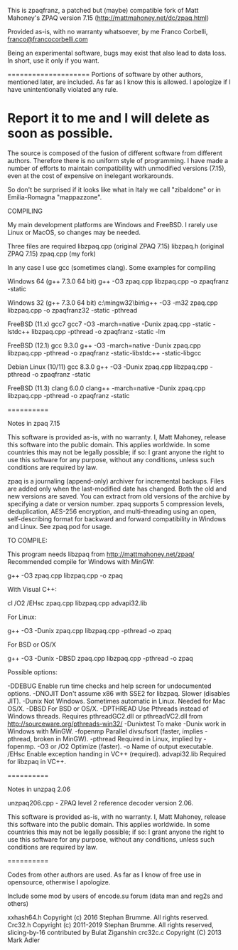 This is zpaqfranz, a patched  but (maybe) compatible fork of 
Matt Mahoney's ZPAQ version 7.15 
(http://mattmahoney.net/dc/zpaq.html)

Provided as-is, with no warranty whatsoever, by me
Franco Corbelli, franco@francocorbelli.com

Being an experimental software, bugs may exist that also lead to data loss.
In short, use it only if you want.

====================
Portions of software by other authors, mentioned later, are included.
As far as I know this is allowed.
I apologize if I have unintentionally violated any rule.

Report it to me and I will delete as soon as possible.
===================

The source is composed of the fusion of different software from different authors. 
Therefore there is no uniform style of programming.
I have made a number of efforts to maintain compatibility 
with unmodified versions (7.15), 
even at the cost of expensive on inelegant workarounds.

So don't be surprised if it looks like what in Italy we call 
"zibaldone" or in Emilia-Romagna "mappazzone".

COMPILING

My main development platforms are Windows and FreeBSD.
I rarely use Linux or MacOS, so changes may be needed.

Three files are required 
libzpaq.cpp (original ZPAQ 7.15)
libzpaq.h (original ZPAQ 7.15)
zpaq.cpp (my fork)

In any case I use gcc (sometimes clang).
Some examples for compiling

Windows 64 (g++ 7.3.0 64 bit) 
g++ -O3 zpaq.cpp libzpaq.cpp -o zpaqfranz -static 

Windows 32 (g++ 7.3.0 64 bit)
c:\mingw32\bin\g++  -O3 -m32 zpaq.cpp libzpaq.cpp -o zpaqfranz32 -static -pthread

FreeBSD (11.x) gcc7
gcc7 -O3 -march=native -Dunix zpaq.cpp -static -lstdc++ libzpaq.cpp -pthread -o zpaqfranz -static -lm

FreeBSD (12.1) gcc 9.3.0
g++ -O3 -march=native -Dunix zpaq.cpp libzpaq.cpp -pthread -o zpaqfranz -static-libstdc++ -static-libgcc

Debian Linux (10/11) gcc 8.3.0
g++ -O3 -Dunix zpaq.cpp libzpaq.cpp -pthread -o zpaqfranz -static

FreeBSD (11.3) clang 6.0.0
clang++ -march=native -Dunix zpaq.cpp libzpaq.cpp -pthread -o zpaqfranz -static


==========

Notes in zpaq 7.15

  This software is provided as-is, with no warranty.
  I, Matt Mahoney, release this software into
  the public domain.   This applies worldwide.
  In some countries this may not be legally possible; if so:
  I grant anyone the right to use this software for any purpose,
  without any conditions, unless such conditions are required by law.

zpaq is a journaling (append-only) archiver for incremental backups.
Files are added only when the last-modified date has changed. Both the old
and new versions are saved. You can extract from old versions of the
archive by specifying a date or version number. zpaq supports 5
compression levels, deduplication, AES-256 encryption, and multi-threading
using an open, self-describing format for backward and forward
compatibility in Windows and Linux. See zpaq.pod for usage.

TO COMPILE:

This program needs libzpaq from http://mattmahoney.net/zpaq/
Recommended compile for Windows with MinGW:

  g++ -O3 zpaq.cpp libzpaq.cpp -o zpaq

With Visual C++:

  cl /O2 /EHsc zpaq.cpp libzpaq.cpp advapi32.lib

For Linux:

  g++ -O3 -Dunix zpaq.cpp libzpaq.cpp -pthread -o zpaq

For BSD or OS/X

  g++ -O3 -Dunix -DBSD zpaq.cpp libzpaq.cpp -pthread -o zpaq

Possible options:

  -DDEBUG    Enable run time checks and help screen for undocumented options.
  -DNOJIT    Don't assume x86 with SSE2 for libzpaq. Slower (disables JIT).
  -Dunix     Not Windows. Sometimes automatic in Linux. Needed for Mac OS/X.
  -DBSD      For BSD or OS/X.
  -DPTHREAD  Use Pthreads instead of Windows threads. Requires pthreadGC2.dll
             or pthreadVC2.dll from http://sourceware.org/pthreads-win32/
  -Dunixtest To make -Dunix work in Windows with MinGW.
  -fopenmp   Parallel divsufsort (faster, implies -pthread, broken in MinGW).
  -pthread   Required in Linux, implied by -fopenmp.
  -O3 or /O2 Optimize (faster).
  -o         Name of output executable.
  /EHsc      Enable exception handing in VC++ (required).
  advapi32.lib  Required for libzpaq in VC++.


==========

Notes in unzpaq 2.06

unzpaq206.cpp - ZPAQ level 2 reference decoder version 2.06.

  This software is provided as-is, with no warranty.
  I, Matt Mahoney, release this software into
  the public domain.   This applies worldwide.
  In some countries this may not be legally possible; if so:
  I grant anyone the right to use this software for any purpose,
  without any conditions, unless such conditions are required by law.

  
==========

Codes from other authors are used.
As far as I know of free use in opensource, 
otherwise I apologize.

Include some mod by users of encode.su forum (data man and reg2s and others)

xxhash64.h Copyright (c) 2016 Stephan Brumme. All rights reserved.
Crc32.h    Copyright (c) 2011-2019 Stephan Brumme. All rights reserved, slicing-by-16 contributed by Bulat Ziganshin
crc32c.c   Copyright (C) 2013 Mark Adler
